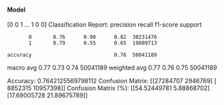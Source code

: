 #### Model
[0 0 1 ... 1 0 0]
Classification Report:
              precision    recall  f1-score   support

           0       0.76      0.90      0.82  30231476
           1       0.79      0.55      0.65  19809713

    accuracy                           0.76  50041189
   macro avg       0.77      0.73      0.74  50041189
weighted avg       0.77      0.76      0.75  50041189

Accuracy: 0.7642125569798112
Confusion Matrix:
[[27284707  2946769]
 [ 8852315 10957398]]
Confusion Matrix (%):
[[54.52449781  5.88868702]
 [17.69005728 21.89675789]]
